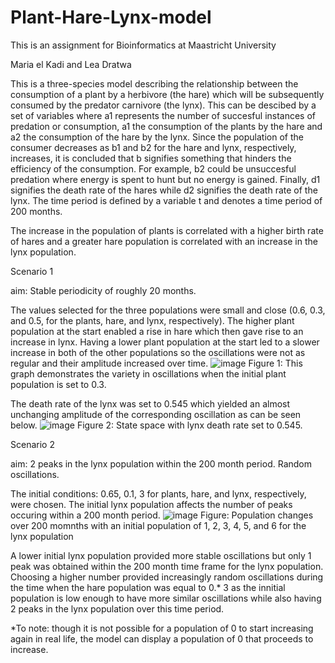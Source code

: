 # Plant-Hare-Lynx-model

This is an assignment for Bioinformatics at Maastricht University

Maria el Kadi and Lea Dratwa

This is a three-species model describing the relationship between the consumption of a plant by a herbivore (the hare) which will be subsequently consumed by the predator carnivore (the lynx). This can be descibed by a set of variables where a1 represents the number of succesful instances of predation or consumption, a1 the consumption of the plants by the hare and a2 the consumption of the hare by the lynx. Since the population of the consumer decreases as b1 and b2 for the hare and lynx, respectively, increases, it is concluded that b signifies something that hinders the efficiency of the consumption. For example, b2 could be unsuccesful predation where energy is spent to hunt but no energy is gained. Finally, d1 signifies the death rate of the hares while d2 signifies the death rate of the lynx. The time period is defined by a variable t and denotes a time period of 200 months. 

The increase in the population of plants is correlated with a higher birth rate of hares and a greater hare population is correlated with an increase in the lynx population. 

Scenario 1 

aim: Stable periodicity of roughly 20 months. 


The values selected for the three populations were small and close (0.6, 0.3, and 0.5, for the plants, hare, and lynx, respectively). The higher plant population at the start enabled a rise in hare which then gave rise to an increase in lynx. Having a lower plant population at the start led to a slower increase in both of the other populations so the oscillations were not as regular and their amplitude increased over time. 
![image](https://github.com/LeaDratwa/Plant-Hare-Lynx-model/assets/133098307/8c22661f-acdf-4856-846c-43ff205664c6)
Figure 1: This graph demonstrates the variety in oscillations when the initial plant population is set to 0.3.

The death rate of the lynx was set to 0.545 which yielded an almost unchanging amplitude of the corresponding oscillation as can be seen below. 
![image](https://github.com/LeaDratwa/Plant-Hare-Lynx-model/assets/133098307/0195b907-d120-4619-aa00-d99e3ccf4b5f)
Figure 2: State space with lynx death rate set to 0.545.

Scenario 2

aim: 2 peaks in the lynx population within the 200 month period. Random oscillations. 

The initial conditions: 0.65, 0.1, 3 for plants, hare, and lynx, respectively, were chosen. The initial lynx population affects the number of peaks occuring within a 200 month period. 
![image](https://github.com/LeaDratwa/Plant-Hare-Lynx-model/assets/133098307/c84abe50-bb97-45b7-9853-fc13252f5620)
Figure: Population changes over 200 momnths with an initial population of 1, 2, 3, 4, 5, and 6 for the lynx population

A lower initial lynx population provided more stable oscillations but only 1 peak was obtained within the 200 month time frame for the lynx population. Choosing a higher number provided increasingly random oscillations during the time when the hare population was equal to 0.* 3 as the innitial population is low enough to have more similar oscillations while also having 2 peaks in the lynx population over this time period. 

*To note: though it is not possible for a population of 0 to start increasing again in real life, the model can display a population of 0 that proceeds to increase. 
